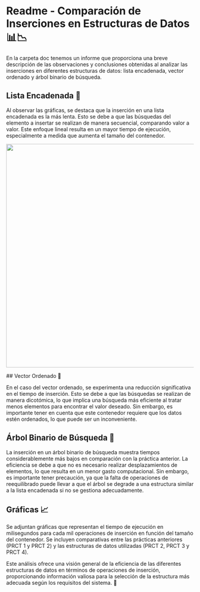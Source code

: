 # Readme - Comparación de Inserciones en Estructuras de Datos 📊📉

En la carpeta doc tenemos un informe que proporciona una breve descripción de las observaciones y conclusiones obtenidas al analizar las inserciones en diferentes estructuras de datos: lista encadenada, vector ordenado y árbol binario de búsqueda.

## Lista Encadenada 🧐

Al observar las gráficas, se destaca que la inserción en una lista encadenada es la más lenta. Esto se debe a que las búsquedas del elemento a insertar se realizan de manera secuencial, comparando valor a valor. Este enfoque lineal resulta en un mayor tiempo de ejecución, especialmente a medida que aumenta el tamaño del contenedor.
<p align="center">
  <img width="600px" src="https://github.com/AlejandroDavidArzolaSaavedra/Data-Structures/assets/90756437/9817aff4-f28a-44cf-ba30-ab53dfca5b53">
</p>
## Vector Ordenado 🚀

En el caso del vector ordenado, se experimenta una reducción significativa en el tiempo de inserción. Esto se debe a que las búsquedas se realizan de manera dicotómica, lo que implica una búsqueda más eficiente al tratar menos elementos para encontrar el valor deseado. Sin embargo, es importante tener en cuenta que este contenedor requiere que los datos estén ordenados, lo que puede ser un inconveniente.

## Árbol Binario de Búsqueda 🌳

La inserción en un árbol binario de búsqueda muestra tiempos considerablemente más bajos en comparación con la práctica anterior. La eficiencia se debe a que no es necesario realizar desplazamientos de elementos, lo que resulta en un menor gasto computacional. Sin embargo, es importante tener precaución, ya que la falta de operaciones de reequilibrado puede llevar a que el árbol se degrade a una estructura similar a la lista encadenada si no se gestiona adecuadamente.

## Gráficas 📈

Se adjuntan gráficas que representan el tiempo de ejecución en milisegundos para cada mil operaciones de inserción en función del tamaño del contenedor. Se incluyen comparativas entre las prácticas anteriores (PRCT 1 y PRCT 2) y las estructuras de datos utilizadas (PRCT 2, PRCT 3 y PRCT 4).

Este análisis ofrece una visión general de la eficiencia de las diferentes estructuras de datos en términos de operaciones de inserción, proporcionando información valiosa para la selección de la estructura más adecuada según los requisitos del sistema. 🤖

